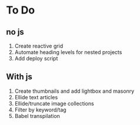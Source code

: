# To Do

## no js

1. Create reactive grid
2. Automate heading levels for nested projects
3. Add deploy script

## With js

1. Create thumbnails and add lightbox and masonry
2. Ellide text articles
3. Ellide/truncate image collections
4. Filter by keyword/tag
5. Babel transpilation
